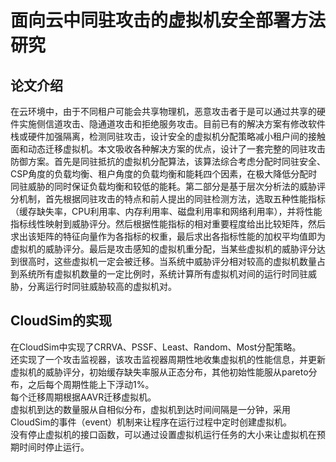 # 面向云中同驻攻击的虚拟机安全部署方法研究
## 论文介绍
在云环境中，由于不同租户可能会共享物理机，恶意攻击者于是可以通过共享的硬件实施侧信道攻击、隐通道攻击和拒绝服务攻击。目前已有的解决方案有修改软件栈或硬件加强隔离，检测同驻攻击，设计安全的虚拟机分配策略减小租户间的接触面和动态迁移虚拟机。本文吸收各种解决方案的优点，设计了一套完整的同驻攻击防御方案。首先是同驻抵抗的虚拟机分配算法，该算法综合考虑分配时同驻安全、CSP角度的负载均衡、租户角度的负载均衡和能耗四个因素，在极大降低分配时同驻威胁的同时保证负载均衡和较低的能耗。第二部分是基于层次分析法的威胁评分机制，首先根据同驻攻击的特点和前人提出的同驻检测方法，选取五种性能指标（缓存缺失率，CPU利用率、内存利用率、磁盘利用率和网络利用率），并将性能指标线性映射到威胁评分。然后根据性能指标的相对重要程度给出比较矩阵，然后求出该矩阵的特征向量作为各指标的权重，最后求出各指标性能的加权平均值即为虚拟机的威胁评分。最后是攻击感知的虚拟机重分配，当某些虚拟机的威胁评分达到很高时，这些虚拟机一定会被迁移。当系统中威胁评分相对较高的虚拟机数量占到系统所有虚拟机数量的一定比例时，系统计算所有虚拟机对间的运行时同驻威胁，分离运行时同驻威胁较高的虚拟机对。

## CloudSim的实现
在CloudSim中实现了CRRVA、PSSF、Least、Random、Most分配策略。  
还实现了一个攻击监视器，该攻击监视器周期性地收集虚拟机的性能信息，并更新虚拟机的威胁评分，初始缓存缺失率服从正态分布，其他初始性能服从pareto分布，之后每个周期性能上下浮动1%。  
每个迁移周期根据AAVR迁移虚拟机。  
虚拟机到达的数量服从自相似分布，虚拟机到达时间间隔是一分钟，采用CloudSim的事件（event）机制来让程序在运行过程中定时创建虚拟机。  
没有停止虚拟机的接口函数，可以通过设置虚拟机运行任务的大小来让虚拟机在预期时间时停止运行。  
